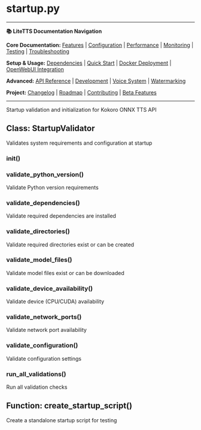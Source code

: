 # startup.py

---
**📚 LiteTTS Documentation Navigation**

**Core Documentation:** [Features](../../../../FEATURES.md) | [Configuration](../../../../CONFIGURATION.md) | [Performance](../../../../PERFORMANCE.md) | [Monitoring](../../../../MONITORING.md) | [Testing](../../../../TESTING.md) | [Troubleshooting](../../../../TROUBLESHOOTING.md)

**Setup & Usage:** [Dependencies](../../../../DEPENDENCIES.md) | [Quick Start](../../../../usage/QUICK_START_COMMANDS.md) | [Docker Deployment](../../../../usage/DOCKER-DEPLOYMENT.md) | [OpenWebUI Integration](../../../../usage/OPENWEBUI-INTEGRATION.md)

**Advanced:** [API Reference](../../../API_REFERENCE.md) | [Development](../../../../development/README.md) | [Voice System](../../../../voices/README.md) | [Watermarking](../../../../WATERMARKING.md)

**Project:** [Changelog](../../../../CHANGELOG.md) | [Roadmap](../../../../ROADMAP.md) | [Contributing](../../../../CONTRIBUTIONS.md) | [Beta Features](../../../../BETA_FEATURES.md)

---


Startup validation and initialization for Kokoro ONNX TTS API


## Class: StartupValidator

Validates system requirements and configuration at startup

### __init__()

### validate_python_version()

Validate Python version requirements

### validate_dependencies()

Validate required dependencies are installed

### validate_directories()

Validate required directories exist or can be created

### validate_model_files()

Validate model files exist or can be downloaded

### validate_device_availability()

Validate device (CPU/CUDA) availability

### validate_network_ports()

Validate network port availability

### validate_configuration()

Validate configuration settings

### run_all_validations()

Run all validation checks

## Function: create_startup_script()

Create a standalone startup script for testing

